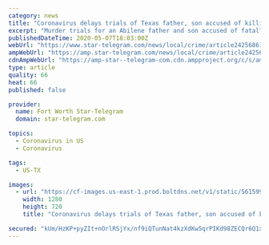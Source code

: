 ```yaml
---
category: news
title: "Coronavirus delays trials of Texas father, son accused of killing neighbor over mattress"
excerpt: "Murder trials for an Abilene father and son accused of fatally shooting their neighbor have been delayed in Taylor County because of the coronavirus pandemic."
publishedDateTime: 2020-05-07T18:03:00Z
webUrl: "https://www.star-telegram.com/news/local/crime/article242568611.html"
ampWebUrl: "https://amp.star-telegram.com/news/local/crime/article242568611.html"
cdnAmpWebUrl: "https://amp-star--telegram-com.cdn.ampproject.org/c/s/amp.star-telegram.com/news/local/crime/article242568611.html"
type: article
quality: 66
heat: 66
published: false

provider:
  name: Fort Worth Star-Telegram
  domain: star-telegram.com

topics:
  - Coronavirus in US
  - Coronavirus

tags:
  - US-TX

images:
  - url: "https://cf-images.us-east-1.prod.boltdns.net/v1/static/5615998025001/2a1ed1df-b74e-4c05-a091-151abd1d439e/8818f9a6-b97a-4830-aee7-fb2970d54543/1280x720/match/image.jpg"
    width: 1280
    height: 720
    title: "Coronavirus delays trials of Texas father, son accused of killing neighbor over mattress"

secured: "kUm/HzKP+pyZIt+nOrlRSjYx/nf9iQTunNat4kzXdKw5qrPIKd98ZECQr6Q1x7HUjtb6RprNW3KI23usjyLEmM5PpH0Mho1lbR8zXAiJcXroe5leiLxmLjIxq9sD9B8r15o/zWOf2c8rEgZ/fJK3sIqDGVrole0FZ3KS28Qpjez/Kj1idDRZuBYCAgNjU2pnWY/GTL3e78A7aFeTMZpBs3rNOi1DbP7zex+eRpDbWoRL1cTApMd0KPSuEtgb+Z5676I/DcHDUQdnBfK6ow796MWGkM+YjskcOEZ3tJ2FUJ5ULpTL1Q65mkfbWbADI+343jNERPo3KZVrW/ajmZB7VNazfdTAqR+sULKfi1z0tCjBlomHx5ku9EFV3l4DH4AwXTLIRwE4FM4wqSJtjUIKfifXjBlTuizJLXR9ZwPCpLWBHOHGznnraohO9onk2LQtRbsPcqF1USibc/dKJTD2ISl/SI2Ehgkou9hLTIWbD+w=;AEWkojasSrMTwIkjbAYImg=="
---
```


